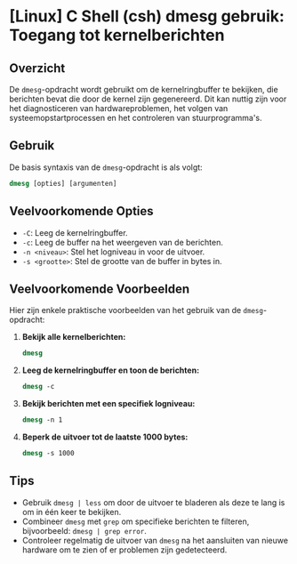 # [Linux] C Shell (csh) dmesg gebruik: Toegang tot kernelberichten

## Overzicht
De `dmesg`-opdracht wordt gebruikt om de kernelringbuffer te bekijken, die berichten bevat die door de kernel zijn gegenereerd. Dit kan nuttig zijn voor het diagnosticeren van hardwareproblemen, het volgen van systeemopstartprocessen en het controleren van stuurprogramma's.

## Gebruik
De basis syntaxis van de `dmesg`-opdracht is als volgt:

```csh
dmesg [opties] [argumenten]
```

## Veelvoorkomende Opties
- `-C`: Leeg de kernelringbuffer.
- `-c`: Leeg de buffer na het weergeven van de berichten.
- `-n <niveau>`: Stel het logniveau in voor de uitvoer.
- `-s <grootte>`: Stel de grootte van de buffer in bytes in.

## Veelvoorkomende Voorbeelden
Hier zijn enkele praktische voorbeelden van het gebruik van de `dmesg`-opdracht:

1. **Bekijk alle kernelberichten:**
   ```csh
   dmesg
   ```

2. **Leeg de kernelringbuffer en toon de berichten:**
   ```csh
   dmesg -c
   ```

3. **Bekijk berichten met een specifiek logniveau:**
   ```csh
   dmesg -n 1
   ```

4. **Beperk de uitvoer tot de laatste 1000 bytes:**
   ```csh
   dmesg -s 1000
   ```

## Tips
- Gebruik `dmesg | less` om door de uitvoer te bladeren als deze te lang is om in één keer te bekijken.
- Combineer `dmesg` met `grep` om specifieke berichten te filteren, bijvoorbeeld: `dmesg | grep error`.
- Controleer regelmatig de uitvoer van `dmesg` na het aansluiten van nieuwe hardware om te zien of er problemen zijn gedetecteerd.